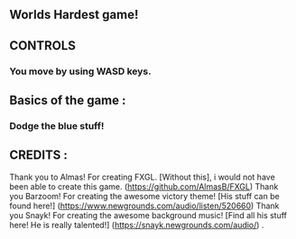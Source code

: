 ## Worlds Hardest game!

## CONTROLS
### You move by using WASD keys. 
## Basics of the game :
### Dodge the blue stuff! 

## CREDITS : 
Thank you to Almas! For creating FXGL. [Without this], i would not have been able to create this game. 
(https://github.com/AlmasB/FXGL)
Thank you Barzoom! For creating the awesome victory theme! [His stuff can be found here!]
(https://www.newgrounds.com/audio/listen/520660)
Thank you Snayk! For creating the awesome background music! [Find all his stuff here! He is really talented!]
(https://snayk.newgrounds.com/audio/)
.
